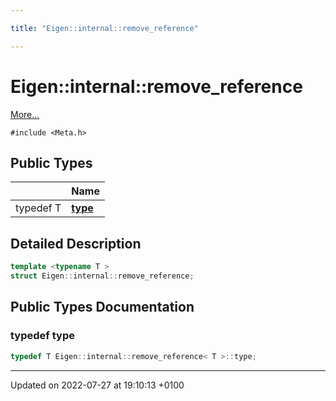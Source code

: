```yaml
---

title: "Eigen::internal::remove_reference"

---
```


# Eigen::internal::remove_reference



 [More...](#detailed-description)


`#include <Meta.h>`

## Public Types

|                | Name           |
| -------------- | -------------- |
| typedef T | **[type](http://example.org/classes/structeigen_1_1internal_1_1remove__reference/#typedef-type)**  |

## Detailed Description

```cpp
template <typename T >
struct Eigen::internal::remove_reference;
```

## Public Types Documentation

### typedef type

```cpp
typedef T Eigen::internal::remove_reference< T >::type;
```


-------------------------------

Updated on 2022-07-27 at 19:10:13 +0100